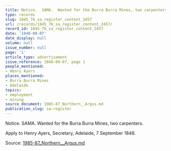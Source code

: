 ```yaml
---
title: Notice.  SAMA.  Wanted for the Burra Burra Mines, two carpenters.
type: records
slug: 1845_76_sa_register_content_2457
url: /records/1845_76_sa_register_content_2457/
record_id: 1845_76_sa_register_content_2457
date: '1848-09-07'
date_display: null
volume: null
issue_number: null
page: '1'
article_type: advertisement
issue_reference: 1848-09-07, page 1
people_mentioned:
- Henry Ayers
places_mentioned:
- Burra Burra Mines
- Adelaide
topics:
- employment
- mining
source_document: 1985-87_Northern__Argus.md
publication_slug: sa-register
---
```


Notice.  SAMA.  Wanted for the Burra Burra Mines, two carpenters.

Apply to Henry Ayers, Secretary, Adelaide, 7 September 1848.

Source: [1985-87_Northern__Argus.md](/downloads/markdown/1985-87_Northern__Argus.md)
